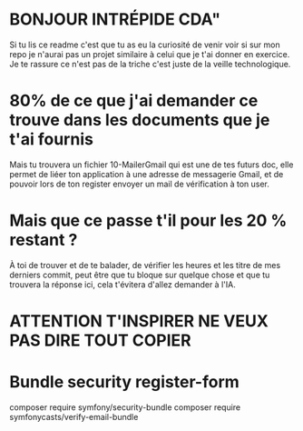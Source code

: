 # BONJOUR INTRÉPIDE CDA"
Si tu lis ce readme c'est que tu as eu la curiosité de venir voir si sur mon repo je n'aurai pas un projet similaire à celui que je t'ai donner en exercice. Je te rassure ce n'est pas de la triche c'est juste de la veille technologique.

# 80% de ce que j'ai demander ce trouve dans les documents que je t'ai fournis
Mais tu trouvera un fichier 10-MailerGmail qui est une de tes futurs doc, elle permet de liéer ton application à une adresse de messagerie Gmail, et de pouvoir lors de ton register envoyer un mail de vérification à ton user.

# Mais que ce passe t'il pour les 20 % restant ?
À toi de trouver et de te balader, de vérifier les heures et les titre de mes derniers commit, peut être que tu bloque sur quelque chose et que tu trouvera la réponse ici, cela t'évitera d'allez demander à l'IA.

# ATTENTION T'INSPIRER NE VEUX PAS DIRE TOUT COPIER



# Bundle security register-form
composer require symfony/security-bundle
composer require symfonycasts/verify-email-bundle



